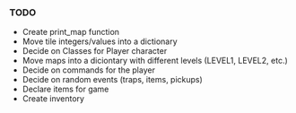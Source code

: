### TODO

- Create print_map function
- Move tile integers/values into a dictionary
- Decide on Classes for Player character
- Move maps into a diciontary with different levels (LEVEL1, LEVEL2, etc.)
- Decide on commands for the player
- Decide on random events (traps, items, pickups)
- Declare items for game
- Create inventory




